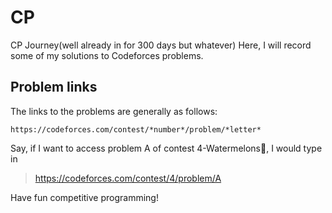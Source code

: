 # CP
CP Journey(well already in for 300 days but whatever)
Here, I will record some of my solutions to Codeforces problems. 

## Problem links
The links to the problems are generally as follows:
```
https://codeforces.com/contest/*number*/problem/*letter*
```
Say, if I want to access problem A of contest 4-Watermelons🍉, I would type in
>https://codeforces.com/contest/4/problem/A

Have fun competitive programming!
